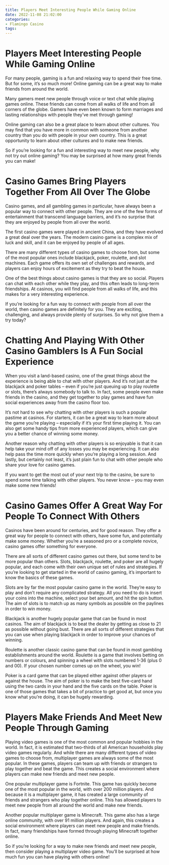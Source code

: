 ```yaml
---
title: Players Meet Interesting People While Gaming Online
date: 2022-11-08 21:02:00
categories:
- Flamingo Casino
tags:
---
```



#  Players Meet Interesting People While Gaming Online

For many people, gaming is a fun and relaxing way to spend their free time. But for some, it’s so much more! Online gaming can be a great way to make friends from around the world.

Many gamers meet new people through voice or text chat while playing games online. These friends can come from all walks of life and from all corners of the globe. Gamers have even been known to form marriages and lasting relationships with people they’ve met through gaming!

Online gaming can also be a great place to learn about other cultures. You may find that you have more in common with someone from another country than you do with people in your own country. This is a great opportunity to learn about other cultures and to make new friends.

So if you’re looking for a fun and interesting way to meet new people, why not try out online gaming? You may be surprised at how many great friends you can make!

#  Casino Games Bring Players Together From All Over The Globe

Casino games, and all gambling games in particular, have always been a popular way to connect with other people. They are one of the few forms of entertainment that transcend language barriers, and it’s no surprise that they are enjoyed by people from all over the world.

The first casino games were played in ancient China, and they have evolved a great deal over the years. The modern casino game is a complex mix of luck and skill, and it can be enjoyed by people of all ages.

There are many different types of casino games to choose from, but some of the most popular ones include blackjack, poker, roulette, and slot machines. Each game offers its own set of challenges and rewards, and players can enjoy hours of excitement as they try to beat the house.

One of the best things about casino games is that they are so social. Players can chat with each other while they play, and this often leads to long-term friendships. At casinos, you will find people from all walks of life, and this makes for a very interesting experience.

If you’re looking for a fun way to connect with people from all over the world, then casino games are definitely for you. They are exciting, challenging, and always provide plenty of surprises. So why not give them a try today?

#  Chatting And Playing With Other Casino Gamblers Is A Fun Social Experience

When you visit a land-based casino, one of the great things about the experience is being able to chat with other players. And it’s not just at the blackjack and poker tables – even if you’re just queuing up to play roulette or slots, there’s always somebody to talk to. In fact, some people even make friends in the casino, and they get together to play games and have fun social experiences away from the casino floor too.

It’s not hard to see why chatting with other players is such a popular pastime at casinos. For starters, it can be a great way to learn more about the game you’re playing – especially if it’s your first time playing it. You can also get some handy tips from more experienced players, which can give you a better chance of winning some money.

Another reason why chatting with other players is so enjoyable is that it can help take your mind off of any losses you may be experiencing. It can also help pass the time more quickly when you’re playing a long session. And lastly, but certainly not least, it’s just plain fun to chat with other people who share your love for casino games.

If you want to get the most out of your next trip to the casino, be sure to spend some time talking with other players. You never know – you may even make some new friends!

#  Casino Games Offer A Great Way For People To Connect With Others

Casinos have been around for centuries, and for good reason. They offer a great way for people to connect with others, have some fun, and potentially make some money. Whether you’re a seasoned pro or a complete novice, casino games offer something for everyone.

There are all sorts of different casino games out there, but some tend to be more popular than others. Slots, blackjack, roulette, and poker are all hugely popular, and each come with their own unique set of rules and strategies. If you’re looking to get started in the world of casino gaming, it’s important to know the basics of these games.

Slots are by far the most popular casino game in the world. They’re easy to play and don’t require any complicated strategy. All you need to do is insert your coins into the machine, select your bet amount, and hit the spin button. The aim of slots is to match up as many symbols as possible on the paylines in order to win money.

Blackjack is another hugely popular game that can be found in most casinos. The aim of blackjack is to beat the dealer by getting as close to 21 as possible without going bust. There are all sorts of different strategies that you can use when playing blackjack in order to improve your chances of winning.

Roulette is another classic casino game that can be found in most gambling establishments around the world. Roulette is a game that involves betting on numbers or colours, and spinning a wheel with slots numbered 1-36 (plus 0 and 00). If your chosen number comes up on the wheel, you win!

Poker is a card game that can be played either against other players or against the house. The aim of poker is to make the best five-card hand using the two cards in your hand and the five cards on the table. Poker is one of those games that takes a bit of practice to get good at, but once you know what you’re doing, it can be hugely rewarding.

#  Players Make Friends And Meet New People Through Gaming

Playing video games is one of the most common and popular hobbies in the world. In fact, it is estimated that two-thirds of all American households play video games regularly. And while there are many different types of video games to choose from, multiplayer games are always some of the most popular. In these games, players can team up with friends or strangers to play together and beat the game. This creates a social environment where players can make new friends and meet new people.

One popular multiplayer game is Fortnite. This game has quickly become one of the most popular in the world, with over 200 million players. And because it is a multiplayer game, it has created a large community of friends and strangers who play together online. This has allowed players to meet new people from all around the world and make new friends.

Another popular multiplayer game is Minecraft. This game also has a large online community, with over 91 million players. And again, this creates a social environment where players can meet new people and make friends. In fact, many friendships have formed through playing Minecraft together online.

So if you’re looking for a way to make new friends and meet new people, then consider playing a multiplayer video game. You’ll be surprised at how much fun you can have playing with others online!